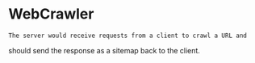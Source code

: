 # WebCrawler
	The server would receive requests from a client to crawl a URL and 
should send the response as a sitemap back to the client.

